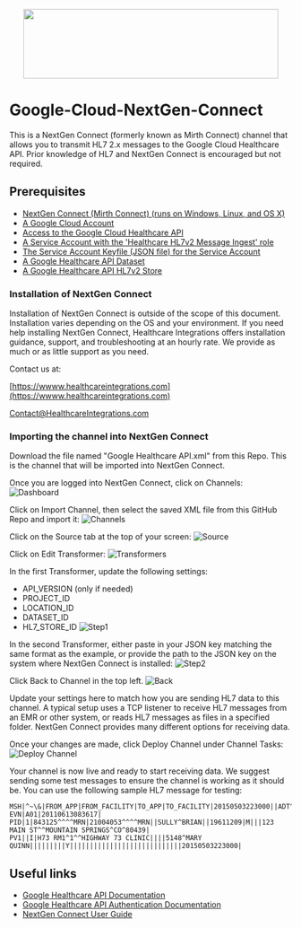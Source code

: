 <p align="center">
  <img src="https://healthcareintegrations.com/images/logos/HealthcareIntegrations.png" width="455" height="124">
</p>

# Google-Cloud-NextGen-Connect

This is a NextGen Connect (formerly known as Mirth Connect) channel that allows you to transmit HL7 2.x messages to the Google Cloud Healthcare API. Prior knowledge of HL7 and NextGen Connect is encouraged but not required.


## Prerequisites
* [NextGen Connect (Mirth Connect) (runs on Windows, Linux, and OS X)](https://www.nextgen.com/products-and-services/NextGen-Connect-Integration-Engine-Downloads)
* [A Google Cloud Account](https://cloud.google.com/)
* [Access to the Google Cloud Healthcare API](https://cloud.google.com/healthcare/)
* [A Service Account with the 'Healthcare HL7v2 Message Ingest' role](https://cloud.google.com/iam/docs/creating-managing-service-accounts)
* [The Service Account Keyfile (JSON file) for the Service Account](https://cloud.google.com/iam/docs/creating-managing-service-account-keys)
* [A Google Healthcare API Dataset](https://cloud.google.com/healthcare/docs/how-tos/datasets)
* [A Google Healthcare API HL7v2 Store](https://cloud.google.com/healthcare/docs/how-tos/hl7v2)

### Installation of NextGen Connect
Installation of NextGen Connect is outside of the scope of this document. Installation varies depending on the OS and your environment. If you need help installing NextGen Connect, Healthcare Integrations offers installation guidance, support, and troubleshooting at an hourly rate. We provide as much or as little support as you need. 

Contact us at:

[https://wwww.healthcareintegrations.com](https://wwww.healthcareintegrations.com)

<a href="mailto:Contact@healthcareintegrations.com">Contact@HealthcareIntegrations.com</a>

### Importing the channel into NextGen Connect
Download the file named "Google Healthcare API.xml" from this Repo. This is the channel that will be imported into NextGen Connect.

Once you are logged into NextGen Connect, click on Channels:
![Dashboard](/Images/Dashboard.png)

Click on Import Channel, then select the saved XML file from this GitHub Repo and import it:
![Channels](/Images/Channels.png)

Click on the Source tab at the top of your screen:
![Source](/Images/Source.png) 

Click on Edit Transformer:
![Transformers](/Images/Transformers.png)

In the first Transformer, update the following settings:
* API_VERSION (only if needed)
* PROJECT_ID
* LOCATION_ID
* DATASET_ID
* HL7_STORE_ID
![Step1](/Images/Step1.png)

In the second Transformer, either paste in your JSON key matching the same format as the example, or provide the path to the JSON key on the system where NextGen Connect is installed:
![Step2](/Images/Step2.png)

Click Back to Channel in the top left.
![Back](/Images/Back.png)

Update your settings here to match how you are sending HL7 data to this channel. A typical setup uses a TCP listener to receive HL7 messages from an EMR or other system, or reads HL7 messages as files in a specified folder. NextGen Connect provides many different options for receiving data.

Once your changes are made, click Deploy Channel under Channel Tasks:
![Deploy Channel](/Images/Step3.png)

Your channel is now live and ready to start receiving data. We suggest sending some test messages to ensure the channel is working as it should be. You can use the following sample HL7 message for testing:

```
MSH|^~\&|FROM_APP|FROM_FACILITY|TO_APP|TO_FACILITY|20150503223000||ADT^A01|20150503223000|P|2.5|
EVN|A01|20110613083617|
PID|1|843125^^^^MRN|21004053^^^^MRN||SULLY^BRIAN||19611209|M|||123 MAIN ST^^MOUNTAIN SPRINGS^CO^80439|
PV1||I|H73 RM1^1^^HIGHWAY 73 CLINIC||||5148^MARY QUINN|||||||||Y||||||||||||||||||||||||||||20150503223000|
```


## Useful links
* [Google Healthcare API Documentation](https://cloud.google.com/healthcare/docs/)
* [Google Healthcare API Authentication Documentation](https://cloud.google.com/healthcare/docs/how-tos/authentication)
* [NextGen Connect User Guide](https://bridge.nextgen.com/media/3244/)


